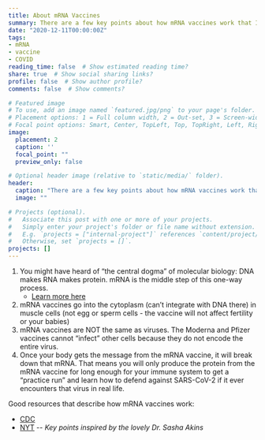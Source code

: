 ```yaml
---
title: About mRNA Vaccines
summary: There are a few key points about how mRNA vaccines work that I’d like to focus on
date: "2020-12-11T00:00:00Z"
tags:
- mRNA
- vaccine
- COVID
reading_time: false  # Show estimated reading time?
share: true  # Show social sharing links?
profile: false  # Show author profile?
comments: false  # Show comments?

# Featured image
# To use, add an image named `featured.jpg/png` to your page's folder.
# Placement options: 1 = Full column width, 2 = Out-set, 3 = Screen-width
# Focal point options: Smart, Center, TopLeft, Top, TopRight, Left, Right, BottomLeft, Bottom, BottomRight
image:
  placement: 2
  caption: ''
  focal_point: ""
  preview_only: false

# Optional header image (relative to `static/media/` folder).
header:
  caption: "There are a few key points about how mRNA vaccines work that I’d like to focus on"
  image: ""

# Projects (optional).
#   Associate this post with one or more of your projects.
#   Simply enter your project's folder or file name without extension.
#   E.g. `projects = ["internal-project"]` references `content/project/deep-learning/index.md`.
#   Otherwise, set `projects = []`.
projects: []
---
```

1. You might have heard of “the central dogma” of molecular biology: DNA makes RNA makes protein. mRNA is the middle step of this one-way process. 
    - [Learn more here](https://www.khanacademy.org/science/biology/gene-expression-central-dogma/central-dogma-transcription/a/intro-to-gene-expression-central-dogma)
2. mRNA vaccines go into the cytoplasm (can’t integrate with DNA there) in muscle cells (not egg or sperm cells - the vaccine will not affect fertility or your babies)
3. mRNA vaccines are NOT the same as viruses. The Moderna and Pfizer vaccines cannot “infect” other cells because they do not encode the entire virus.
4. Once your body gets the message from the mRNA vaccine, it will break down that mRNA. That means you will only produce the protein from the mRNA vaccine for long enough for your immune system to get a “practice run” and learn how to defend against SARS-CoV-2 if it ever encounters that virus in real life.

Good resources that describe how mRNA vaccines work:
- [CDC](https://www.cdc.gov/coronavirus/2019-ncov/vaccines/different-vaccines/mrna.html)
- [NYT](https://www.nytimes.com/interactive/2020/health/moderna-covid-19-vaccine.html)
-- 
*Key points inspired by the lovely Dr. Sasha Akins*
